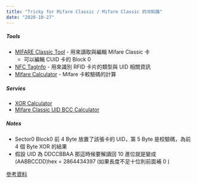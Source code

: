 ```yaml
---
title: "Tricky for Mifare Classic / Mifare Classic 的冷知識"
date: "2020-10-27"
---
```


##### Tools

* [MIFARE Classic Tool](https://play.google.com/store/apps/details?id=de.syss.MifareClassicTool) - 用來讀取與編輯 Mifare Classic 卡
    * 可以編輯 CUID 卡的 Block 0
* [NFC TagInfo](https://play.google.com/store/apps/details?id=at.mroland.android.apps.nfctaginfo) - 用來識別 RFID 卡片的類型與 UID 相關資訊
* [Mifare Calculator](https://play.google.com/store/apps/details?id=cc.yuyeye.mcalc) - Mifare 卡較驗碼的計算

##### Servies

* [XOR Calculator](https://toolslick.com/math/bitwise/xor-calculator)
* [Mifare Classic UID BCC Calculator](https://nric.biz/mifare-bcc-calculator.html)


##### Notes

* Sector0 Block0 前 4 Byte 放置了該張卡的 UID，第 5 Byte 是校驗碼，為前 4 個 Byte XOR 的結果
* 假設 UID 為 DDCCBBAA 那這時候要解讀回 10 進位就是變成 (AABBCCDD)hex = 2864434397 (如果長度不足十位則前面補 0 )


[參考資料](https://notes.andywu.tw/2018/%E8%A4%87%E8%A3%BD%E4%B8%80%E5%BC%B5%E5%AE%BF%E8%88%8D%E9%96%80%E7%A6%81%E5%8D%A1%E4%BA%8C-mifare-one-%E5%84%B2%E5%AD%98%E7%B5%90%E6%A7%8B/)

